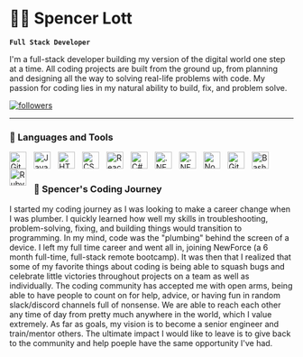 # 🤸‍♂️ Spencer Lott

**`Full Stack Developer`**

I'm a full-stack developer building my version of the digital world one step at a time. All coding projects are built from the ground up, from planning and designing all the way to solving real-life problems with code. My passion for coding lies in my natural ability to build, fix, and problem solve.

   <p align="left">
      <a href="(https://github.com/spencer-lott?tab=followers)">
         <img alt="followers" title="Follow me on Github" src="https://custom-icon-badges.demolab.com/github/followers/spencer-lott?color=236ad3&labelColor=1155ba&style=for-the-badge&logo=person-add&label=Follow&logoColor=white"/></a>
   </p>

---
### 🧰 Languages and Tools

<img align="left" alt="Git" width="30px" style="padding-right:10px;" src="https://cdn.jsdelivr.net/gh/devicons/devicon/icons/git/git-original.svg" />
<img align="left" alt="JavaScript" width="30px" style="padding-right:10px;" src="https://cdn.jsdelivr.net/gh/devicons/devicon/icons/javascript/javascript-plain.svg" />
<img align="left" alt="HTML" width="30px" style="padding-right:10px;" src="https://cdn.jsdelivr.net/gh/devicons/devicon/icons/html5/html5-plain.svg" />
<img align="left" alt="CSS" width="30px" style="padding-right:10px;" src="https://cdn.jsdelivr.net/gh/devicons/devicon/icons/css3/css3-plain.svg" />
<img align="left" alt="React" width="30px" style="padding-right:10px;" src="https://cdn.jsdelivr.net/gh/devicons/devicon/icons/react/react-original.svg" />
<img align="left" alt="C#" width="30px" style="padding-right:10px;" src="https://cdn.jsdelivr.net/gh/devicons/devicon/icons/csharp/csharp-original.svg" />
<img align="left" alt=".NET" width="30px" style="padding-right:10px;" src="https://cdn.jsdelivr.net/gh/devicons/devicon/icons/dot-net/dot-net-original-wordmark.svg" />
<img align="left" alt=".NET Core" width="30px" style="padding-right:10px;" src="https://cdn.jsdelivr.net/gh/devicons/devicon/icons/dotnetcore/dotnetcore-original.svg" />
<img align="left" alt="NodeJS" width="30px" style="padding-right:10px;" src="https://cdn.jsdelivr.net/gh/devicons/devicon/icons/nodejs/nodejs-original.svg" />
<img align="left" alt="GitHub" width="30px" style="padding-right:10px;" src="https://cdn.jsdelivr.net/gh/devicons/devicon/icons/github/github-original.svg" />
<img align="left" alt="Bash" width="30px" style="padding-right:10px;" src="https://cdn.jsdelivr.net/gh/devicons/devicon/icons/bash/bash-original.svg" />
<img align="left" alt="Ruby" width="30px" style="padding-right:10px;" src="https://cdn.jsdelivr.net/gh/devicons/devicon/icons/ruby/ruby-original-wordmark.svg" />

<br />

#


 <summary><h3>🤖 Spencer's Coding Journey</h3></summary>
   I started my coding journey as I was looking to make a career change when I was plumber. I quickly learned how well my skills in troubleshooting, problem-solving, fixing, and building things would transition to programming. In my mind, code was the "plumbing" behind the screen of a device. I left my full time career and went all in, joining NewForce (a 6 month full-time, full-stack remote bootcamp). It was then that I realized that some of my favorite things about coding is being able to squash bugs and celebrate little victories throughout projects on a team as well as individually. The coding community has accepted me with open arms, being able to have people to count on for help, advice, or having fun in random slack/discord channels full of nonsense. We are able to reach each other any time of day from pretty much anywhere in the world, which I value extremely. As far as goals, my vision is to become a senior engineer and train/mentor others. The ultimate impact I would like to leave is to give back to the community and help poeple have the same opportunity I've had. 
  
